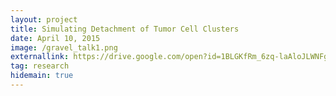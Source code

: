 ```yaml
---
layout: project
title: Simulating Detachment of Tumor Cell Clusters
date: April 10, 2015
image: /gravel_talk1.png
externallink: https://drive.google.com/open?id=1BLGKfRm_6zq-laAloJLWNFg9w46wZ8xUSO13b9WTHKo
tag: research
hidemain: true
---
```

